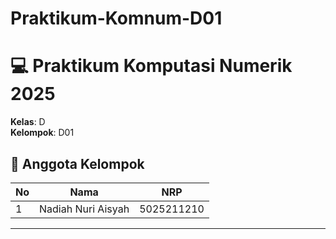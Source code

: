 # Praktikum-Komnum-D01

# 💻 Praktikum Komputasi Numerik 2025

**Kelas**: D  
**Kelompok**: D01

## 👥 Anggota Kelompok
| No | Nama                      | NRP         |
|----|---------------------------|-------------|
| 1  | Nadiah Nuri Aisyah       | 5025211210  |


---
